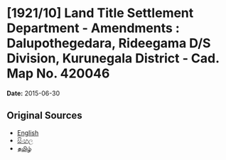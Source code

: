 # [1921/10] Land Title Settlement Department - Amendments : Dalupothegedara, Rideegama D/S Division, Kurunegala District - Cad. Map No. 420046

**Date:** 2015-06-30

## Original Sources

- [English](https://documents.gov.lk/view/extra-gazettes/2015/6/1921-10_E.pdf)
- [සිංහල](https://documents.gov.lk/view/extra-gazettes/2015/6/1921-10_S.pdf)
- [தமிழ்](https://documents.gov.lk/view/extra-gazettes/2015/6/1921-10_T.pdf)
